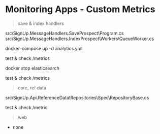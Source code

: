 # Monitoring Apps - Custom Metrics

> save & index handlers

src\SignUp.MessageHandlers.SaveProspect\Program.cs
src\SignUp.MessageHandlers.IndexProspect\Workers\QueueWorker.cs

docker-compose up -d analytics.yml

test & check /metrics

docker stop elasticsearch

test & check /metrics

> core, ref data

src\SignUp.Api.ReferenceData\Repositories\Spec\RepositoryBase.cs

test & check /metric

> web

- none
